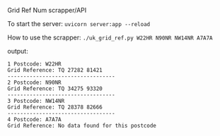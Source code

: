 Grid Ref Num scrapper/API

To start the server:
`uvicorn server:app --reload`

How to use the scrapper:
`./uk_grid_ref.py W22HR N90NR NW14NR A7A7A`

output:
```
1 Postcode: W22HR
Grid Reference: TQ 27282 81421
----------------------------------
2 Postcode: N90NR
Grid Reference: TQ 34275 93320
----------------------------------
3 Postcode: NW14NR
Grid Reference: TQ 28378 82666
----------------------------------
4 Postcode: A7A7A
Grid Reference: No data found for this postcode
```